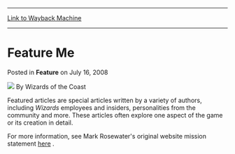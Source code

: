 
---
[Link to Wayback Machine](https://web.archive.org/web/20211017054609/https://magic.wizards.com/en/articles/archive/feature/feature-me-2008-07-16)

[_metadata_:author]:- "Wizards of the Coast"
[_metadata_:description]:- "Featured articles are special articles written by a variety of authors, including Wizards employees and insiders, personalities from the community and more. These articles often explore one aspect of the game or its creation in detail.For more information, see Mark Rosewater's original website mission statement here ."
[_metadata_:generator]:- "Drupal 7 (http://drupal.org)"
[_metadata_:node]:- "642331"
[_metadata_:publish_date]:- "2008-07-16"
[_metadata_:source]:- "div-main-content"
[_metadata_:title]:- "Feature Me"
[_metadata_:wayback_capture_timestamp]:- "2021-10-17 05:46:09"
[_metadata_:wayback_raw_url]:- "https://web.archive.org/web/20211017054609id_/https://magic.wizards.com/en/articles/archive/feature/feature-me-2008-07-16"
[_metadata_:wayback_url]:- "https://magic.wizards.com/en/articles/archive/feature/feature-me-2008-07-16"
---


Feature Me
==========



 Posted in **Feature**
 on July 16, 2008 






![](https://media.magic.wizards.com/styles/auth_small/public/images/person/wizards_author.jpg)
By Wizards of the Coast











Featured articles are special articles written by a variety of authors, including *Wizards* employees and insiders, personalities from the community and more. These articles often explore one aspect of the game or its creation in detail.

For more information, see Mark Rosewater's original website mission statement [here](/en/articles/archive/beginning-2002-01-02-0) .







